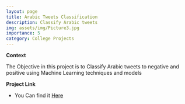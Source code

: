 ```yaml
---
layout: page
title: Arabic Tweets Classification
description: Classify Arabic tweets
img: assets/img/Picture3.jpg
importance: 5
category: College Projects
---
```


**Context**

The Objective in this project is to Classify Arabic tweets to negative and positive using Machine Learning techniques and models


**Project Link**
* You Can find it [Here](https://github.com/Minaaa01/Arabic-Tweets-Classification)
